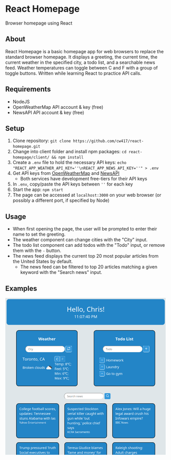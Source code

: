 # React Homepage

Browser homepage using React

## About

React Homepage is a basic homepage app for web browsers to replace the standard browser homepage.
It displays a greeting, the current time, the current weather in the specified city, a todo list, and a searchable news feed.
Weather temperatures can toggle between C and F with a group of toggle buttons.
Written while learning React to practice API calls.

## Requirements

- NodeJS
- OpenWeatherMap API account & key (free)
- NewsAPI API account & key (free)

## Setup

1. Clone repository:
`git clone https://github.com/cw417/react-homepage.git`
2. Change into client folder and install npm packages:
  `cd react-homepage/client/ && npm install`
3. Create a `.env` file to hold the necessary API keys:
`echo "REACT_APP_WEATHER_API_KEY=''\nREACT_APP_NEWS_API_KEY=''" > .env`
4. Get API keys from [OpenWeatherMap](https://openweathermap.org/price) and [NewsAPI](https://newsapi.org/)
    - Both services have development free-tiers for their API keys
5. In `.env`, copy/paste the API keys between `''` for each key
6. Start the app:
`npm start`
7. The page can be accessed at `localhost:3000` on your web browser (or possibly a different port, if specified by Node)

## Usage

- When first opening the page, the user will be prompted to enter their name to set the greeting.
- The weather component can change cities with the "City" input.
- The todo list component can add todos with the "Todo" input, or remove them with the `-` button.
- The news feed displays the current top 20 most popular articles from the United States by default.
  - The news feed can be filtered to top 20 articles matching a given keyword with the "Search news" input.

## Examples

![Homepage screenshot](images/ss.png)
